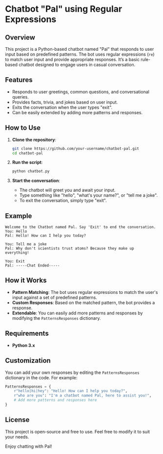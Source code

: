 # Chatbot "Pal" using Regular Expressions

## Overview
This project is a Python-based chatbot named "Pal" that responds to user input based on predefined patterns. The bot uses regular expressions (`re`) to match user input and provide appropriate responses. It’s a basic rule-based chatbot designed to engage users in casual conversation.

## Features
- Responds to user greetings, common questions, and conversational queries.
- Provides facts, trivia, and jokes based on user input.
- Exits the conversation when the user types "exit".
- Can be easily extended by adding more patterns and responses.

## How to Use
1. **Clone the repository**:
   ```bash
   git clone https://github.com/your-username/chatbot-pal.git
   cd chatbot-pal
   ```
   
2. **Run the script**:
   ```bash
   python chatbot.py
   ```

3. **Start the conversation**:
   - The chatbot will greet you and await your input.
   - Type something like "hello", "what's your name?", or "tell me a joke".
   - To exit the conversation, simply type "exit".

## Example
```
Welcome to the Chatbot named Pal. Say 'Exit' to end the conversation.
You: Hello
Pal: Hello! How can I help you today?

You: Tell me a joke
Pal: Why don't scientists trust atoms? Because they make up everything!

You: Exit
Pal: -----Chat Ended-----
```

## How it Works
- **Pattern Matching**: The bot uses regular expressions to match the user's input against a set of predefined patterns.
- **Custom Responses**: Based on the matched pattern, the bot provides a response.
- **Extendable**: You can easily add more patterns and responses by modifying the `PatternsResponses` dictionary.

## Requirements
- **Python 3.x**

## Customization
You can add your own responses by editing the `PatternsResponses` dictionary in the code. For example:
```python
PatternsResponses = {
    r"hello|hi|hey": "Hello! How can I help you today?",
    r"who are you": "I'm a chatbot named Pal, here to assist you!",
    # Add more patterns and responses here
}
```

## License
This project is open-source and free to use. Feel free to modify it to suit your needs.

Enjoy chatting with Pal!
